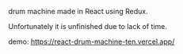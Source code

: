 
drum machine made in React using Redux. 

Unfortunately it is unfinished due to lack of time.

demo: https://react-drum-machine-ten.vercel.app/
